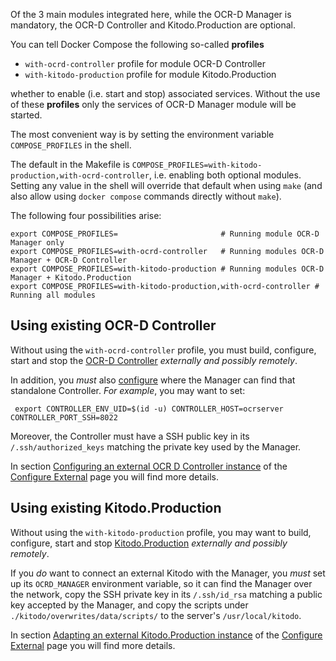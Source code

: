 Of the 3 main modules integrated here, while the OCR-D Manager is mandatory, the OCR-D Controller and Kitodo.Production are optional.

You can tell Docker Compose the following so-called **profiles** 

- `with-ocrd-controller` profile for module OCR-D Controller
- `with-kitodo-production` profile for module Kitodo.Production

whether to enable (i.e. start and stop) associated services. Without the use of these **profiles** only the services of OCR-D Manager module will be started.

The most convenient way is by setting the environment variable `COMPOSE_PROFILES` in the shell.

The default in the Makefile is `COMPOSE_PROFILES=with-kitodo-production,with-ocrd-controller`,
i.e. enabling both optional modules. Setting any value in the shell will override that default
when using `make` (and also allow using `docker compose` commands directly without `make`).

The following four possibilities arise:

    export COMPOSE_PROFILES=                       # Running module OCR-D Manager only
    export COMPOSE_PROFILES=with-ocrd-controller   # Running modules OCR-D Manager + OCR-D Controller
    export COMPOSE_PROFILES=with-kitodo-production # Running modules OCR-D Manager + Kitodo.Production
    export COMPOSE_PROFILES=with-kitodo-production,with-ocrd-controller # Running all modules

## Using existing OCR-D Controller

Without using the `with-ocrd-controller` profile, you must build, configure, start and stop the [OCR-D Controller](https://github.com/slub/ocrd_controller) _externally and possibly remotely_.

In addition, you _must_ also [configure](#configuration) where the Manager can find that standalone Controller. _For example_, you may want to set:

     export CONTROLLER_ENV_UID=$(id -u) CONTROLLER_HOST=ocrserver CONTROLLER_PORT_SSH=8022


Moreover, the Controller must have a SSH public key in its `/.ssh/authorized_keys` matching the private key used by the Manager.

In section [Configuring an external OCR D Controller instance](configure-external.md#configuring-an-external-ocr-d-controller-instance) of the [Configure External](configure-external.md) page
you will find more details.

## Using existing Kitodo.Production

Without using the `with-kitodo-production` profile, you may want to build, configure, start and stop [Kitodo.Production](https://github.com/slub/kitodo-production-docker) _externally and possibly remotely_.

If you _do_ want to connect an external Kitodo with the Manager, you _must_ set up its `OCRD_MANAGER` environment variable, so it can find the Manager over the network, copy the SSH private key in its `/.ssh/id_rsa` matching a public key accepted by the Manager, and copy the scripts under `./kitodo/overwrites/data/scripts/` to the server's `/usr/local/kitodo`.

In section [Adapting an external Kitodo.Production instance](configure-external.md#adapting-an-external-kitodoproduction-instance) of the [Configure External](configure-external.md) page 
you will find more details.

